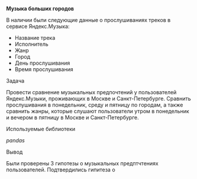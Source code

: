 **Музыка больших городов**

В наличии были следующие данные о прослушиваниях треков в сервисе Яндекс.Музыка:

 * Название трека
 * Исполнитель
 * Жанр
 * Город
 * День прослушивания
 * Время прослушивания

Задача

Провести сравнение музыкальных предпочтений у пользователей Яндекс.Музыки, проживающих в Москве и Санкт-Петербурге. Сравнить прослушивания в понедельник, среду и пятницу по городам, а также сравнить жанры, которые слушают пользователи утром в понедельник и вечером в пятницу в Москве и Санкт-Петербурге.

Используемые библиотеки

*pandas*

Вывод

Были проверены 3 гипотезы о музыкальных предптчтениях пользователей. Подтвердились гипитеза о 
